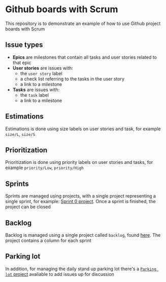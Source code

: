 # Github boards with Scrum

This repository is to demonstrate an example of how to use Github project boards with Scrum

## Issue types

- **Epics** are milestones that contain all tasks and user stories related to that epic
- **User stories** are issues with:
  - the `user story` label
  - a check list referring to the tasks in the user story
  - a link to a milestone
- **Tasks** are issues with:
  - the `task` label
  - a link to a milestone
  
## Estimations

Estimations is done using size labels on user stories and task, for example `size/L`, `size/S`

## Prioritization

Prioritization is done using priority labels on user stories and tasks, for example `priority/Low`, `priority/High`

## Sprints

Sprints are managed using projects, with a single project representing a single sprint, for example: [Sprint 0 project](https://github.com/EliiseS/board-demo/projects/1). Once a sprint is finished, the project can be closed

## Backlog

Backlog is managed using a single project called `backlog`, found [here](https://github.com/EliiseS/board-demo/projects/2). The project contains a column for each sprint

## Parking lot

In addition, for managing the daily stand up parking lot there's a [`Parking lot` project](https://github.com/EliiseS/board-demo/projects/3) avaliable to add issues up for discussion


